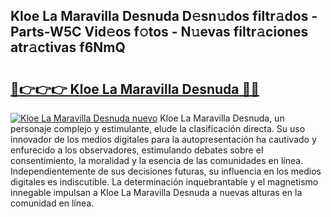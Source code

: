 ## Kloe La Maravilla Desnuda D𝚎sn𝚞dos filtr𝚊dos - Parts-W5C Vid𝚎os f𝚘tos - N𝚞evas filtr𝚊ciones atr𝚊ctivas f6NmQ

# <h2><a href="http://mbe17o.tromn.icu/?c=Kloe+La+Maravilla+Desnuda">🔗👉👉👉 Kloe La Maravilla Desnuda 🔗🔗</a></h2>

[![Kloe La Maravilla Desnuda nuevo](https://i.imgur.com/pEAQMta.gif)](http://mbe17o.tromn.icu/?c=Kloe+La+Maravilla+Desnuda)
Kloe La Maravilla Desnuda, un personaje complejo y estimulante, elude la clasificación directa. Su uso innovador de los medios digitales para la autopresentación ha cautivado y enfurecido a los observadores, estimulando debates sobre el consentimiento, la moralidad y la esencia de las comunidades en línea. Independientemente de sus decisiones futuras, su influencia en los medios digitales es indiscutible. La determinación inquebrantable y el magnetismo innegable impulsan a Kloe La Maravilla Desnuda a nuevas alturas en la comunidad en línea.
